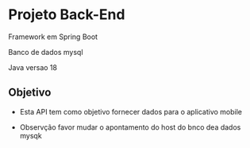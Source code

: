 # Projeto Back-End

Framework em Spring Boot 

Banco de dados mysql


Java versao 18


## Objetivo

- Esta API tem como objetivo fornecer dados para o aplicativo mobile

- Observção favor mudar o apontamento do  host do bnco dea dados  mysqk
